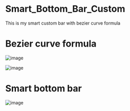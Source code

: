 # Smart_Bottom_Bar_Custom
This is my smart custom bar with bezier curve formula

# Bezier curve formula
![image](https://github.com/huynhbaoking112/Smart_Bottom_Bar_Custom/assets/119712154/9a7fa9d4-f133-47ce-87b1-8487f7e35da0)

![image](https://github.com/huynhbaoking112/Smart_Bottom_Bar_Custom/assets/119712154/c6c6997c-51e1-4ebb-8e40-e53ab4bd292e)

# Smart bottom bar
![image](https://github.com/huynhbaoking112/Smart_Bottom_Bar_Custom/assets/119712154/74a26923-9b45-452f-8443-f86879607821)